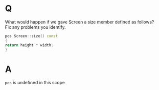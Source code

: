 # Q
What would happen if we gave Screen a size member
defined as follows? Fix any problems you identify.
```c++
pos Screen::size() const
{
return height * width;
}
```

# A
`pos` is undefined in this scope
